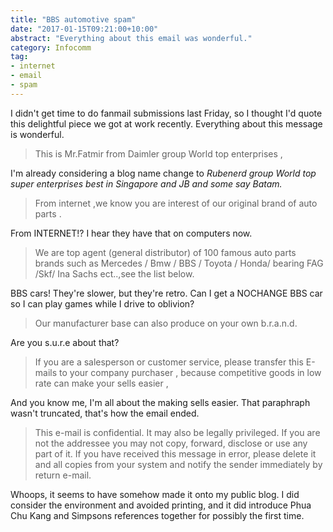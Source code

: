 ```yaml
---
title: "BBS automotive spam"
date: "2017-01-15T09:21:00+10:00"
abstract: "Everything about this email was wonderful."
category: Infocomm
tag:
- internet
- email
- spam
---
```

I didn't get time to do fanmail submissions last Friday, so I thought I'd quote this delightful piece we got at work recently. Everything about this message is wonderful.

> This is Mr.Fatmir from Daimler group World top enterprises  , 

I'm already considering a blog name change to *Rubenerd group World top super enterprises best in Singapore and JB and some say Batam.*

> From internet ,we know you are interest of our original brand of auto parts .

From INTERNET!? I hear they have that on computers now.

> We are top agent (general distributor) of 100 famous auto parts brands 
> such as Mercedes / Bmw / BBS / Toyota / Honda/ bearing FAG /Skf/ Ina
> Sachs ect..,see the list below. 

BBS cars! They're slower, but they're retro. Can I get a NOCHANGE BBS car so I can play games while I drive to oblivion?

> Our manufacturer base can also produce on your own b.r.a.n.d.

Are you s.u.r.e about that?

> If you are a salesperson or customer service, please transfer this 
> E-mails to your company purchaser , because competitive goods in low 
> rate can make your sells easier , 

And you know me, I'm all about the making sells easier. That paraphraph wasn't truncated, that's how the email ended.

> This e-mail is confidential. It may also be legally privileged.
> If you are not the addressee you may not copy, forward, disclose
> or use any part of it. If you have received this message in error,
> please delete it and all copies from your system and notify the
> sender immediately by return e-mail.

Whoops, it seems to have somehow made it onto my public blog. I did consider the environment and avoided printing, and it did introduce Phua Chu Kang and Simpsons references together for possibly the first time.

